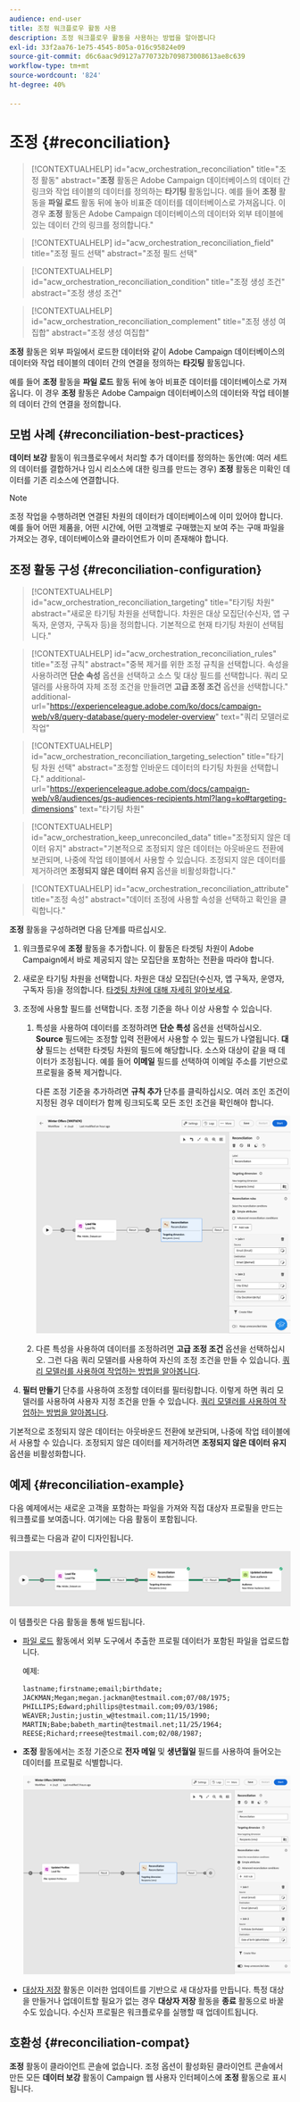 ```yaml
---
audience: end-user
title: 조정 워크플로우 활동 사용
description: 조정 워크플로우 활동을 사용하는 방법을 알아봅니다
exl-id: 33f2aa76-1e75-4545-805a-016c95824e09
source-git-commit: d6c6aac9d9127a770732b709873008613ae8c639
workflow-type: tm+mt
source-wordcount: '824'
ht-degree: 40%

---
```


# 조정 {#reconciliation}

>[!CONTEXTUALHELP]
>id="acw_orchestration_reconciliation"
>title="조정 활동"
>abstract="**조정** 활동은 Adobe Campaign 데이터베이스의 데이터 간 링크와 작업 테이블의 데이터를 정의하는 **타기팅** 활동입니다. 예를 들어 **조정** 활동을 **파일 로드** 활동 뒤에 놓아 비표준 데이터를 데이터베이스로 가져옵니다. 이 경우 **조정** 활동은 Adobe Campaign 데이터베이스의 데이터와 외부 테이블에 있는 데이터 간의 링크를 정의합니다."

>[!CONTEXTUALHELP]
>id="acw_orchestration_reconciliation_field"
>title="조정 필드 선택"
>abstract="조정 필드 선택"

>[!CONTEXTUALHELP]
>id="acw_orchestration_reconciliation_condition"
>title="조정 생성 조건"
>abstract="조정 생성 조건"

>[!CONTEXTUALHELP]
>id="acw_orchestration_reconciliation_complement"
>title="조정 생성 여집합"
>abstract="조정 생성 여집합"

**조정** 활동은 외부 파일에서 로드한 데이터와 같이 Adobe Campaign 데이터베이스의 데이터와 작업 테이블의 데이터 간의 연결을 정의하는 **타깃팅** 활동입니다.

예를 들어 **조정** 활동을 **파일 로드** 활동 뒤에 놓아 비표준 데이터를 데이터베이스로 가져옵니다. 이 경우 **조정** 활동은 Adobe Campaign 데이터베이스의 데이터와 작업 테이블의 데이터 간의 연결을 정의합니다.

## 모범 사례 {#reconciliation-best-practices}

**데이터 보강** 활동이 워크플로우에서 처리할 추가 데이터를 정의하는 동안(예: 여러 세트의 데이터를 결합하거나 임시 리소스에 대한 링크를 만드는 경우) **조정** 활동은 미확인 데이터를 기존 리소스에 연결합니다.

>[!NOTE]
>조정 작업을 수행하려면 연결된 차원의 데이터가 데이터베이스에 이미 있어야 합니다. 예를 들어 어떤 제품을, 어떤 시간에, 어떤 고객별로 구매했는지 보여 주는 구매 파일을 가져오는 경우, 데이터베이스와 클라이언트가 이미 존재해야 합니다.

## 조정 활동 구성 {#reconciliation-configuration}

>[!CONTEXTUALHELP]
>id="acw_orchestration_reconciliation_targeting"
>title="타기팅 차원"
>abstract="새로운 타기팅 차원을 선택합니다. 차원은 대상 모집단(수신자, 앱 구독자, 운영자, 구독자 등)을 정의합니다. 기본적으로 현재 타기팅 차원이 선택됩니다."

>[!CONTEXTUALHELP]
>id="acw_orchestration_reconciliation_rules"
>title="조정 규칙"
>abstract="중복 제거를 위한 조정 규칙을 선택합니다. 속성을 사용하려면 **단순 속성** 옵션을 선택하고 소스 및 대상 필드를 선택합니다. 쿼리 모델러를 사용하여 자체 조정 조건을 만들려면 **고급 조정 조건** 옵션을 선택합니다."
>additional-url="https://experienceleague.adobe.com/ko/docs/campaign-web/v8/query-database/query-modeler-overview" text="쿼리 모델러로 작업"

>[!CONTEXTUALHELP]
>id="acw_orchestration_reconciliation_targeting_selection"
>title="타기팅 차원 선택"
>abstract="조정할 인바운드 데이터의 타기팅 차원을 선택합니다."
>additional-url="https://experienceleague.adobe.com/docs/campaign-web/v8/audiences/gs-audiences-recipients.html?lang=ko#targeting-dimensions" text="타기팅 차원"

>[!CONTEXTUALHELP]
>id="acw_orchestration_keep_unreconciled_data"
>title="조정되지 않은 데이터 유지"
>abstract="기본적으로 조정되지 않은 데이터는 아웃바운드 전환에 보관되며, 나중에 작업 테이블에서 사용할 수 있습니다. 조정되지 않은 데이터를 제거하려면 **조정되지 않은 데이터 유지** 옵션을 비활성화합니다."

>[!CONTEXTUALHELP]
>id="acw_orchestration_reconciliation_attribute"
>title="조정 속성"
>abstract="데이터 조정에 사용할 속성을 선택하고 확인을 클릭합니다."

**조정** 활동을 구성하려면 다음 단계를 따르십시오.

1. 워크플로우에 **조정** 활동을 추가합니다. 이 활동은 타겟팅 차원이 Adobe Campaign에서 바로 제공되지 않는 모집단을 포함하는 전환을 따라야 합니다.

1. 새로운 타기팅 차원을 선택합니다. 차원은 대상 모집단(수신자, 앱 구독자, 운영자, 구독자 등)을 정의합니다. [타겟팅 차원에 대해 자세히 알아보세요](../../audience/about-recipients.md#targeting-dimensions).

1. 조정에 사용할 필드를 선택합니다. 조정 기준을 하나 이상 사용할 수 있습니다.

   1. 특성을 사용하여 데이터를 조정하려면 **단순 특성** 옵션을 선택하십시오. **Source** 필드에는 조정할 입력 전환에서 사용할 수 있는 필드가 나열됩니다. **대상** 필드는 선택한 타겟팅 차원의 필드에 해당합니다. 소스와 대상이 같을 때 데이터가 조정됩니다. 예를 들어 **이메일** 필드를 선택하여 이메일 주소를 기반으로 프로필을 중복 제거합니다.

      다른 조정 기준을 추가하려면 **규칙 추가** 단추를 클릭하십시오. 여러 조인 조건이 지정된 경우 데이터가 함께 링크되도록 모든 조인 조건을 확인해야 합니다.

      ![조정 기준 예](../assets/workflow-reconciliation-criteria.png)

   1. 다른 특성을 사용하여 데이터를 조정하려면 **고급 조정 조건** 옵션을 선택하십시오. 그런 다음 쿼리 모델러를 사용하여 자신의 조정 조건을 만들 수 있습니다. [쿼리 모델러를 사용하여 작업하는 방법을 알아봅니다](../../query/query-modeler-overview.md).

1. **필터 만들기** 단추를 사용하여 조정할 데이터를 필터링합니다. 이렇게 하면 쿼리 모델러를 사용하여 사용자 지정 조건을 만들 수 있습니다. [쿼리 모델러를 사용하여 작업하는 방법을 알아봅니다](../../query/query-modeler-overview.md).

기본적으로 조정되지 않은 데이터는 아웃바운드 전환에 보관되며, 나중에 작업 테이블에서 사용할 수 있습니다. 조정되지 않은 데이터를 제거하려면 **조정되지 않은 데이터 유지** 옵션을 비활성화합니다.

## 예제 {#reconciliation-example}

다음 예제에서는 새로운 고객을 포함하는 파일을 가져와 직접 대상자 프로필을 만드는 워크플로를 보여줍니다. 여기에는 다음 활동이 포함됩니다.

워크플로는 다음과 같이 디자인됩니다.

![워크플로 예제](../assets/workflow-reconciliation-sample-1.0.png)

이 템플릿은 다음 활동을 통해 빌드됩니다.

* [파일 로드](load-file.md) 활동에서 외부 도구에서 추출한 프로필 데이터가 포함된 파일을 업로드합니다.

  예제:

  ```
  lastname;firstname;email;birthdate;
  JACKMAN;Megan;megan.jackman@testmail.com;07/08/1975;
  PHILLIPS;Edward;phillips@testmail.com;09/03/1986;
  WEAVER;Justin;justin_w@testmail.com;11/15/1990;
  MARTIN;Babe;babeth_martin@testmail.net;11/25/1964;
  REESE;Richard;rreese@testmail.com;02/08/1987;
  ```

* **조정** 활동에서는 조정 기준으로 **전자 메일** 및 **생년월일** 필드를 사용하여 들어오는 데이터를 프로필로 식별합니다.

  ![조정 활동 예](../assets/workflow-reconciliation-sample-1.1.png)

* [대상자 저장](save-audience.md) 활동은 이러한 업데이트를 기반으로 새 대상자를 만듭니다. 특정 대상을 만들거나 업데이트할 필요가 없는 경우 **대상자 저장** 활동을 **종료** 활동으로 바꿀 수도 있습니다. 수신자 프로필은 워크플로우를 실행할 때 업데이트됩니다.

## 호환성 {#reconciliation-compat}

**조정** 활동이 클라이언트 콘솔에 없습니다. 조정 옵션이 활성화된 클라이언트 콘솔에서 만든 모든 **데이터 보강** 활동이 Campaign 웹 사용자 인터페이스에 **조정** 활동으로 표시됩니다.